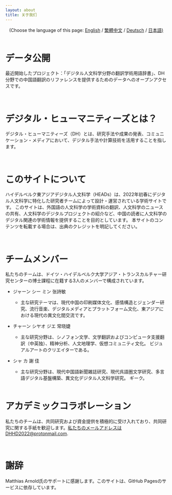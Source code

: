 ```yaml
---
layout: about 
title: 关于我们 
---
```


<div style="text-align: center">(Choose the language of this page:  <a href="https://dhhd2022.github.io/about/en">English</a> / <a href="https://dhhd2022.github.io/about/zh">繁體中文</a>  / <a href="https://dhhd2022.github.io/about/de">Deutsch</a> / <a href="https://dhhd2022.github.io/about/jp">日本語)</a></div>

   <br/>

# データ公開
最近開始したプロジェクト：「デジタル人文科学分野の翻訳学術用語辞書」、DH分野での中国語翻訳のリファレンスを提供するためのデータへのオープンアクセスです。

<br/>

# デジタル・ヒューマニティーズとは？
デジタル・ヒューマニティーズ（DH）とは、研究手法や成果の発表、コミュニケーション・メディアにおいて、デジタル手法や計算技術を活用することを指します。

<br/>

# このサイトについて
ハイデルベルク東アジアデジタル人文科学（HEADs）は、2022年初春にデジタル人文科学に特化した研究者チームによって設計・運営されている学術サイトです。 このサイトは、外国語の人文科学の学術資料の翻訳、人文科学のニュースの共有、人文科学のデジタルプロジェクトの紹介など、中国の読者に人文科学のデジタル関連の学術情報を提供することを目的としています。 本サイトのコンテンツを転載する場合は、出典のクレジットを明記してください。

<br/>

# チームメンバー
私たちのチームは、ドイツ・ハイデルベルク大学アジア・トランスカルチャー研究センターの博士課程に在籍する3人のメンバーで構成されています。

* ジャーン シー ミン 张詩敏 
  * 主な研究テーマは、現代中国の印刷媒体文化、感情構造とジェンダー研究、流行音楽、デジタルメディアとプラットフォーム文化、東アジアにおける現代の異文化間交流です。

* チャーン シヤオ ジエ 常晓婕
  * 主な研究分野は、シノフォン文学、文学翻訳およびコンピュータ支援翻訳（中英独）、精神分析、人文地理学、仮想コミュニティ文化。 ビジュアルアートのクリエイターである。

* シャ カ 謝 佳
  * 主な研究分野は、現代中国語新聞雑誌研究、現代呉語圏文学研究、多言語デジタル基盤構築、異文化デジタル人文科学研究。 ギーク。
   <br/>

# アカデミックコラボレーション
私たちのチームは、共同研究および資金提供を積極的に受け入れており、共同研究に関する手紙を歓迎します。私たちのメールアドレスはDHHD2022@protonmail.com.

<br/>

# 謝辞
Matthias Arnold氏のサポートに感謝します。このサイトは、GitHub Pagesのサービスに依存しています。